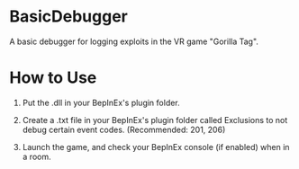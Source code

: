 # BasicDebugger

A basic debugger for logging exploits in the VR game "Gorilla Tag".

# How to Use

1. Put the .dll in your BepInEx's plugin folder.

2. Create a .txt file in your BepInEx's plugin folder called Exclusions to not debug certain event codes. (Recommended: 201, 206)

3. Launch the game, and check your BepInEx console (if enabled) when in a room.
